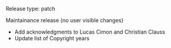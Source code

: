 Release type: patch

Maintainance release (no user visible changes)

* Add acknowledgments to Lucas Cimon and Christian Clauss
* Update list of Copyright years
